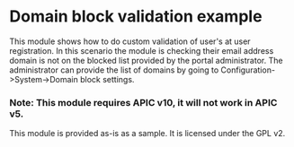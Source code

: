 # Domain block validation example

This module shows how to do custom validation of user's at user registration.
In this scenario the module is checking their email address domain is not on the blocked list provided by the portal administrator. The administrator can provide the list of domains by going to Configuration->System->Domain block settings.

### Note: This module requires APIC v10, it will not work in APIC v5.

This module is provided as-is as a sample.
It is licensed under the GPL v2.

